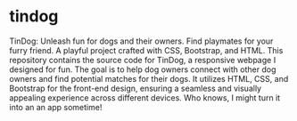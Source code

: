 # tindog
TinDog: Unleash fun for dogs and their owners. Find playmates for your furry friend. A playful project crafted with CSS, Bootstrap, and HTML.
This repository contains the source code for TinDog, a responsive webpage I designed for fun. The goal is to help dog owners connect with other dog owners and find potential matches for their dogs. It utilizes HTML, CSS, and Bootstrap for the front-end design, ensuring a seamless and visually appealing experience across different devices. Who knows, I might turn it into an an app sometime!
